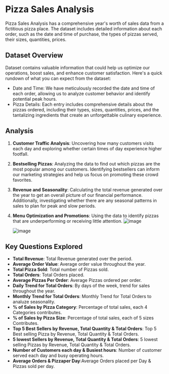 # Pizza Sales Analysis
Pizza Sales Analysis has a comprehensive year's worth of sales data from a fictitious pizza place. The dataset includes detailed information about each order, such as the date and time of purchase, the types of pizzas served, their sizes, quantities, prices.

## Dataset Overview

Dataset contains valuable information that could help us optimize our operations, boost sales, and enhance customer satisfaction. Here's a quick rundown of what you can expect from the dataset:
- Date and Time: We have meticulously recorded the date and time of each order, allowing us to analyze customer behavior and identify potential peak hours.
- Pizza Details: Each entry includes comprehensive details about the pizzas ordered, including their types, sizes, quantities, prices, and the tantalizing ingredients that create an unforgettable culinary experience.

## Analysis

1. **Customer Traffic Analysis**: Uncovering how many customers visits each day and exploring  whether certain times of day experience higher footfall. 

2. **Bestselling Pizzas**: Analyzing the data to find out which pizzas are the most popular among our customers. Identifying bestsellers can inform our marketing strategies and help us focus on promoting these crowd favorites.

3. **Revenue and Seasonality**: Calculating  the total revenue generated over the year to get an overall picture of our financial performance. Additionally, investigating  whether there are any seasonal patterns in sales to plan for peak and slow periods.

4. **Menu Optimization and Promotions**: Using the data to identify pizzas that are underperforming or receiving little attention.
   ![image](https://github.com/user-attachments/assets/b0c63877-5421-476d-8427-1e3e3283ee6a)

   ![image](https://github.com/user-attachments/assets/b2d5a7e1-27e0-4aca-b1a1-8f0b67ae5d8d)

## Key Questions Explored

 - **Total Revenue**: Total Revenue generated over the period.
 - **Average Order Value**: Average order value throughout the year.
 - **Total Pizza Sold**: Total number of Pizzas sold.
 - **Total Orders**: Total Orders placed.
 - **Average Pizzas Per Order**: Average Pizzas ordered per order.
 - **Daily Trend for Total Orders**: By days of the week, trend for sales throughout the year.
 - **Monthly Trend for Total Orders**: Monthly Trend for Total Orders to analuze seasonality.
 - **% of Sales by Pizza Category**: Percentage of total sales, each 4 Categories contributes.
 - **% of Sales by Pizza Size**: Percentage of total sales, each of 5 sizes Contributes.
 - **Top 5 Best Sellers by Revenue, Total Quantity & Total Orders**: Top 5 Best selling Pizza by Revenue, Total Quantity & Total Orders.
 - **5 lowest Sellers by Revenue, Total Quantity & Total Orders**: 5 lowest selling Pizzas by Revenue, Total Quantity & Total Orders.
 - **Number of Customers each day & Busiest hours**: Number of customer served each day and busy operating hours.
 - **Average Orders & Pizzaper Day**:Average Orders placed per Day & Pizzas sold per day.

 
